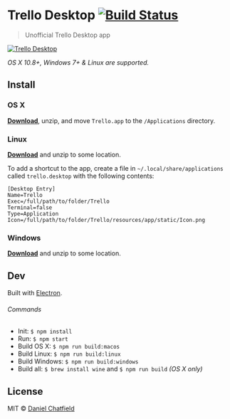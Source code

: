 # Trello Desktop [![Build Status](https://travis-ci.org/danielchatfield/trello-desktop.svg)](https://travis-ci.org/danielchatfield/trello-desktop)

> Unofficial Trello Desktop app

[![Trello Desktop](https://github.com/danielchatfield/trello-desktop/blob/master/media/screenshot.png?raw=true)](https://github.com/dispod/trello-desktop/releases/latest)

*OS X 10.8+, Windows 7+ & Linux are supported.*

## Install

### OS X

[**Download**](https://github.com/danielchatfield/trello-desktop/releases/latest), unzip, and move `Trello.app` to the `/Applications` directory.

### Linux

[**Download**](https://github.com/danielchatfield/trello-desktop/releases/latest) and unzip to some location.

To add a shortcut to the app, create a file in `~/.local/share/applications` called `trello.desktop` with the following contents:

```
[Desktop Entry]
Name=Trello
Exec=/full/path/to/folder/Trello
Terminal=false
Type=Application
Icon=/full/path/to/folder/Trello/resources/app/static/Icon.png
```

### Windows

[**Download**](https://github.com/danielchatfield/trello-desktop/releases/latest) and unzip to some location.


## Dev

Built with [Electron](http://electron.atom.io).

###### Commands

- Init: `$ npm install`
- Run: `$ npm start`
- Build OS X: `$ npm run build:macos`
- Build Linux: `$ npm run build:linux`
- Build Windows: `$ npm run build:windows`
- Build all: `$ brew install wine` and `$ npm run build` *(OS X only)*

## License

MIT © [Daniel Chatfield](http://danielchatfield.com)
